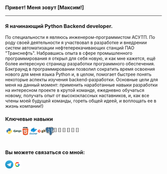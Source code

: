 ### Привет! Меня зовут [Максим!]
***
### Я начинающий Python Backend developer.
По специальности я являюсь инженером-программистом АСУТП. 
  По роду своей деятельности я участвовал в разработке и внедрении систем автоматизации нефтеперекачивающих станций ПАО "Транснефть". Набравшись опыта в сфере промышленного программирования я открыл для себя новую, и как мне кажется, ещё более интересную страницу разработки программного обеспечения. Бэкграунд в программировании позволил сократить время освоения нового для меня языка Python и, в целом, помогает быстрее понять некоторые аспекты изучения backend-разработки.
Основные цели для меня на данный момент: применить наработанные навыки разработки на интересном проекте в крутой команде, ежедневно обучаться новому, получать опыт от высококлассных наставников, и, как все члены моей будущей команды, гореть общей идеей, и воплощать ее в жизнь компании!)

### Ключевые навыки
[<img align="left" alt="Python" width="26px" src="https://raw.githubusercontent.com/github/explore/80688e429a7d4ef2fca1e82350fe8e3517d3494d/topics/python/python.png" />] 
[<img align="left" alt="Django" width="26px" src="https://raw.githubusercontent.com/github/explore/7456fdff59816d37ef383a6c8f32a26ff7332db2/topics/django/django.png" />] 
[<img align="left" alt="HTML5" width="26px" src="https://raw.githubusercontent.com/github/explore/80688e429a7d4ef2fca1e82350fe8e3517d3494d/topics/html/html.png" />]
[<img align="left" alt="Docker" width="26px" src="https://raw.githubusercontent.com/github/explore/80688e429a7d4ef2fca1e82350fe8e3517d3494d/topics/docker/docker.png" />]
[<img align="left" alt="Git" width="26px" src="https://raw.githubusercontent.com/github/explore/80688e429a7d4ef2fca1e82350fe8e3517d3494d/topics/git/git.png" />] 
[<img align="left" alt="Postgresql" width="26px" src="https://raw.githubusercontent.com/github/explore/80688e429a7d4ef2fca1e82350fe8e3517d3494d/topics/postgresql/postgresql.png" />] 

<br />

### Вы можете связаться со мной:
[<img align="left" alt="Docker" width="26px" src="https://raw.githubusercontent.com/github/explore/80688e429a7d4ef2fca1e82350fe8e3517d3494d/topics/telegram/telegram.png" />][telegram]
[<img align="left" alt="Git" width="26px" src="https://raw.githubusercontent.com/github/explore/80688e429a7d4ef2fca1e82350fe8e3517d3494d/topics/google/google.png" />][email]

<br />
<br />
<br />

[telegram]: https://t.me/lowhpshniy
[email]: lazarevmaksimit@gmail.com
